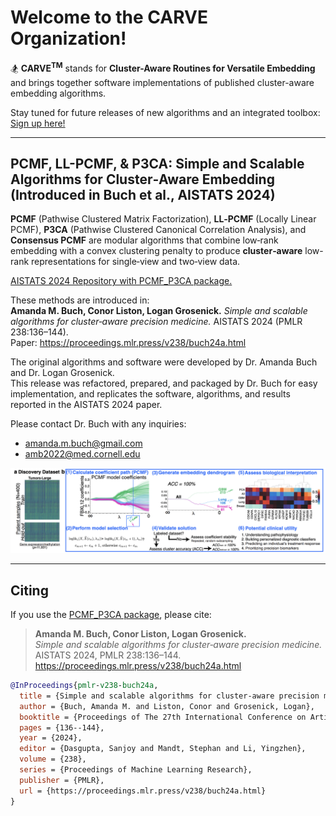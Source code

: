 # Welcome to the CARVE Organization!

🏂 **CARVE<sup>TM</sup>** stands for **Cluster-Aware Routines for Versatile Embedding** and brings together software implementations of published cluster-aware embedding algorithms.

Stay tuned for future releases of new algorithms and an integrated toolbox: [Sign up here!](https://forms.gle/23DBTM6UiZemfvw98) 

---

## PCMF, LL-PCMF, & P3CA: Simple and Scalable Algorithms for Cluster‑Aware Embedding (Introduced in Buch et al., AISTATS 2024)

**PCMF** (Pathwise Clustered Matrix Factorization), **LL‑PCMF** (Locally Linear PCMF), **P3CA** (Pathwise Clustered Canonical Correlation Analysis), and **Consensus PCMF** are modular algorithms that combine low‑rank embedding with a convex clustering penalty to produce **cluster‑aware** low-rank representations for single‑view and two‑view data.

[AISTATS 2024 Repository with PCMF_P3CA package.](https://github.com/carve-ai/PCMF_P3CA)

These methods are introduced in:  
**Amanda M. Buch, Conor Liston, Logan Grosenick.** *Simple and scalable algorithms for cluster‑aware precision medicine.* AISTATS 2024 (PMLR 238:136–144).  
Paper: https://proceedings.mlr.press/v238/buch24a.html

The original algorithms and software were developed by Dr. Amanda Buch and Dr. Logan Grosenick.  
This release was refactored, prepared, and packaged by Dr. Buch for easy implementation, and replicates the software, algorithms, and results reported in the AISTATS 2024 paper.

Please contact Dr. Buch with any inquiries:
- amanda.m.buch@gmail.com
- amb2022@med.cornell.edu

![Overview of PCMF method (Figure 2 in AISTATS 2024 paper).](overview-github.png)

---
## Citing
If you use the [PCMF_P3CA package](https://github.com/carve-ai/PCMF_P3CA), please cite:

> **Amanda M. Buch, Conor Liston, Logan Grosenick.**  
> *Simple and scalable algorithms for cluster‑aware precision medicine.*  
> AISTATS 2024, PMLR 238:136–144.  
> https://proceedings.mlr.press/v238/buch24a.html

```bibtex
@InProceedings{pmlr-v238-buch24a,
  title = {Simple and scalable algorithms for cluster-aware precision medicine},
  author = {Buch, Amanda M. and Liston, Conor and Grosenick, Logan},
  booktitle = {Proceedings of The 27th International Conference on Artificial Intelligence and Statistics},
  pages = {136--144},
  year = {2024},
  editor = {Dasgupta, Sanjoy and Mandt, Stephan and Li, Yingzhen},
  volume = {238},
  series = {Proceedings of Machine Learning Research},
  publisher = {PMLR},
  url = {https://proceedings.mlr.press/v238/buch24a.html}
}
```
